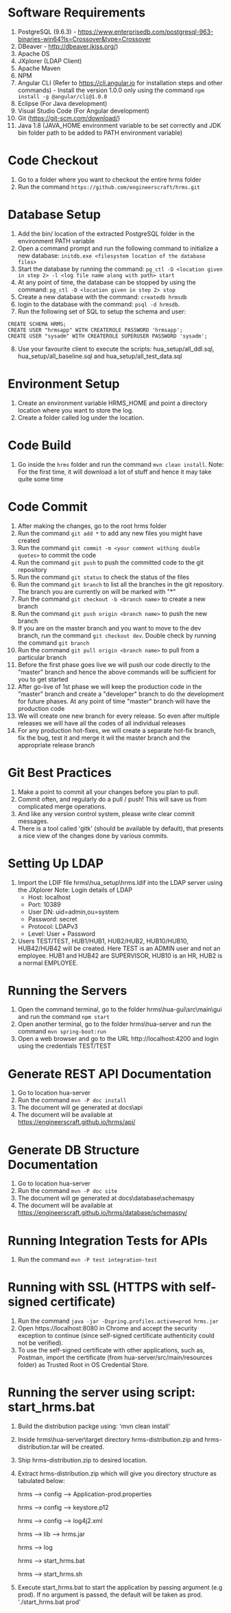 # Software Requirements
1. PostgreSQL (9.6.3) - https://www.enterprisedb.com/postgresql-963-binaries-win64?ls=Crossover&type=Crossover
2. DBeaver - http://dbeaver.jkiss.org/)
3. Apache DS
4. JXplorer (LDAP Client)
5. Apache Maven
6. NPM
7. Angular CLI (Refer to https://cli.angular.io for installation steps and other commands) - Install the version 1.0.0 only using the command `npm install -g @angular/cli@1.0.0`
8. Eclipse (For Java development)
9. Visual Studio Code (For Angular development)
10. Git (https://git-scm.com/download/)
11. Java 1.8 (JAVA_HOME environment variable to be set correctly and JDK bin folder path to be added to PATH environment variable)

# Code Checkout
1. Go to a folder where you want to checkout the entire hrms folder
2. Run the command `https://github.com/engineerscraft/hrms.git`

# Database Setup
1. Add the bin/ location of the extracted PostgreSQL folder in the environment PATH variable
2. Open a command prompt and run the following command to initialize a new database: `initdb.exe <filesystem location of the database files>`
3. Start the database by running the command: `pg_ctl -D <location given in step 2> -l <log file name along with path> start`
4. At any point of time, the database can be stopped by using the command: `pg_ctl -D <location given in step 2> stop`
5. Create a new database with the command: `createdb hrmsdb`
6. login to the database with the command: `psql -d hrmsdb`. 
7. Run the following set of SQL to setup the schema and user:
```
CREATE SCHEMA HRMS;
CREATE USER "hrmsapp" WITH CREATEROLE PASSWORD 'hrmsapp';
CREATE USER "sysadm" WITH CREATEROLE SUPERUSER PASSWORD 'sysadm';
```
8. Use your favourite client to execute the scripts: hua_setup/all_ddl.sql, hua_setup/all_baseline.sql and hua_setup/all_test_data.sql

# Environment Setup
1. Create an environment variable HRMS_HOME and point a directory location where you want to store the log.
2. Create a folder called log under the location.

# Code Build
1. Go inside the `hrms` folder and run the command `mvn clean install`. Note: For the first time, it will download a lot of stuff and hence it may take quite some time

# Code Commit
1. After making the changes, go to the root hrms folder
2. Run the command `git add *` to add any new files you might have created
3. Run the command `git commit -m <your comment withing double quotes>` to commit the code
4. Run the command `git push` to push the committed code to the git repository
5. Run the command `git status` to check the status of the files
6. Run the command `git branch` to list all the branches in the git repository. The branch you are currently on will be marked with "*"
7. Run the command `git checkout -b <branch name>` to create a new branch
8. Run the command `git push origin <branch name>` to push the new branch
9. If you are on the master branch and you want to move to the dev branch, run the command `git checkout dev`. Double check by running the command `git branch`
10. Run the command `git pull origin <branch name>` to pull from a particular branch
11. Before the first phase goes live we will push our code directly to the "master" branch and hence the above commands will be sufficient for you to get started
12. After go-live of 1st phase we will keep the production code in the "master" branch and create a "developer" branch to do the development for future phases. At any point of time "master" branch will have the production code
13. We will create one new branch for every release. So even after multiple releases we will have all the codes of all individual releases
14. For any production hot-fixes, we will create a separate hot-fix branch, fix the bug, test it and merge it wil the master branch and the appropriate release branch

# Git Best Practices
1. Make a point to commit all your changes before you plan to pull.
2. Commit often, and regularly do a pull / push! This will save us from complicated merge operations. 
3. And like any version control system, please write clear commit messages. 
4. There is a tool called 'gitk' (should be available by default), that presents a nice view of the changes done by various commits. 

# Setting Up LDAP
1. Import the LDIF file hrms\hua_setup\hrms.ldif into the LDAP server using the JXplorer 
   Note: Login details of LDAP
   * Host: localhost
   * Port: 10389
   * User DN: uid=admin,ou=system 
   * Password: secret
   * Protocol: LDAPv3
   * Level: User + Password
2. Users TEST/TEST, HUB1/HUB1, HUB2/HUB2, HUB10/HUB10, HUB42/HUB42 will be created. Here TEST is an ADMIN user and not an employee. HUB1 and HUB42 are SUPERVISOR, HUB10 is an HR, HUB2 is a normal EMPLOYEE.
   
# Running the Servers
1. Open the command terminal, go to the folder hrms\hua-gui\src\main\gui and run the command `npm start`
2. Open another terminal, go to the folder hrms\hua-server and run the command `mvn spring-boot:run`
3. Open a web browser and go to the URL http://localhost:4200 and login using the credentials TEST/TEST

# Generate REST API Documentation
1. Go to location hua-server
2. Run the command `mvn -P doc install`
3. The document will ge generated at docs\api
4. The document will be available at https://engineerscraft.github.io/hrms/api/

# Generate DB Structure Documentation
1. Go to location hua-server
2. Run the command `mvn -P doc site`
3. The document will ge generated at docs\database\schemaspy
4. The document will be available at https://engineerscraft.github.io/hrms/database/schemaspy/

# Running Integration Tests for APIs
1. Run the command `mvn -P test integration-test`

# Running with SSL (HTTPS with self-signed certificate)
1. Run the command `java -jar -Dspring.profiles.active=prod hrms.jar`
2. Open https://localhost:8080 in Chrome and accept the security exception to continue (since self-signed certificate authenticity could not be verified).
3. To use the self-signed certificate with other applications, such as, Postman, import the certificate (from hua-server/src/main/resources folder) as Trusted Root in OS Credential Store.

# Running the server using script: start_hrms.bat
1. Build the distribution packge using: 'mvn clean install'
2. Inside hrms\hua-server\target directory hrms-distribution.zip and hrms-distribution.tar will be created.
3. Ship hrms-distribution.zip to desired location.
4. Extract hrms-distribution.zip which will give you directory structure as tabulated below:

 	hrms --> config --> Application-prod.properties
 
 	hrms --> config --> keystore.p12
 
 	hrms --> config --> log4j2.xml		
 
 	hrms --> lib --> hrms.jar		
 
 	hrms --> log  
 
 	hrms --> start_hrms.bat
 
 	hrms --> start_hrms.sh  
   
5. Execute start_hrms.bat to start the application by passing argument (e.g prod). If no argument is passed, the default will be taken as prod.
   './start_hrms.bat prod'
